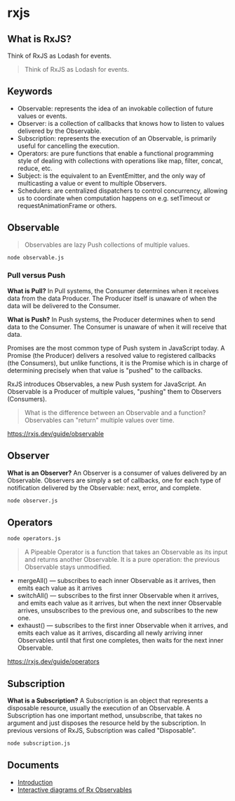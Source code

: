 # rxjs

## What is RxJS?

Think of RxJS as Lodash for events.

> Think of RxJS as Lodash for events.

## Keywords

- Observable: represents the idea of an invokable collection of future values or events.
- Observer: is a collection of callbacks that knows how to listen to values delivered by the Observable.
- Subscription: represents the execution of an Observable, is primarily useful for cancelling the execution.
- Operators: are pure functions that enable a functional programming style of dealing with collections with operations like map, filter, concat, reduce, etc.
- Subject: is the equivalent to an EventEmitter, and the only way of multicasting a value or event to multiple Observers.
- Schedulers: are centralized dispatchers to control concurrency, allowing us to coordinate when computation happens on e.g. setTimeout or requestAnimationFrame or others.

## Observable

> Observables are lazy Push collections of multiple values.

```sh
node observable.js
```

### Pull versus Push

**What is Pull?** In Pull systems, the Consumer determines when it receives data from the data Producer. The Producer itself is unaware of when the data will be delivered to the Consumer.

**What is Push?** In Push systems, the Producer determines when to send data to the Consumer. The Consumer is unaware of when it will receive that data.

Promises are the most common type of Push system in JavaScript today. A Promise (the Producer) delivers a resolved value to registered callbacks (the Consumers), but unlike functions, it is the Promise which is in charge of determining precisely when that value is "pushed" to the callbacks.

RxJS introduces Observables, a new Push system for JavaScript. An Observable is a Producer of multiple values, "pushing" them to Observers (Consumers).

> What is the difference between an Observable and a function? Observables can "return" multiple values over time.

https://rxjs.dev/guide/observable

## Observer

**What is an Observer?** An Observer is a consumer of values delivered by an Observable. Observers are simply a set of callbacks, one for each type of notification delivered by the Observable: next, error, and complete.

```sh
node observer.js
```

## Operators

```sh
node operators.js
```

> A Pipeable Operator is a function that takes an Observable as its input and returns another Observable. It is a pure operation: the previous Observable stays unmodified.

- mergeAll() — subscribes to each inner Observable as it arrives, then emits each value as it arrives
- switchAll() — subscribes to the first inner Observable when it arrives, and emits each value as it arrives, but when the next inner Observable arrives, unsubscribes to the previous one, and subscribes to the new one.
- exhaust() — subscribes to the first inner Observable when it arrives, and emits each value as it arrives, discarding all newly arriving inner Observables until that first one completes, then waits for the next inner Observable.

https://rxjs.dev/guide/operators

## Subscription

**What is a Subscription?** A Subscription is an object that represents a disposable resource, usually the execution of an Observable. A Subscription has one important method, unsubscribe, that takes no argument and just disposes the resource held by the subscription. In previous versions of RxJS, Subscription was called "Disposable".

```sh
node subscription.js
```

## Documents

- [Introduction](https://rxjs.dev/guide/overview)
- [Interactive diagrams of Rx Observables](https://rxmarbles.com/)
